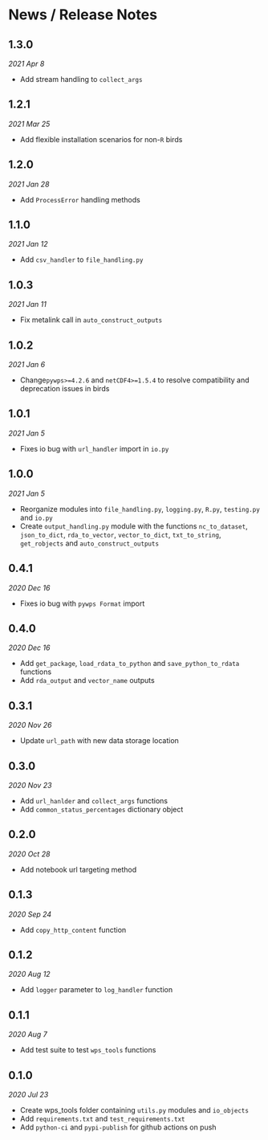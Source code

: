 # News / Release Notes

## 1.3.0
*2021 Apr 8*
* Add stream handling to `collect_args`

## 1.2.1
*2021 Mar 25*
* Add flexible installation scenarios for non-`R` birds

## 1.2.0
*2021 Jan 28*
* Add `ProcessError` handling methods

## 1.1.0
*2021 Jan 12*
* Add `csv_handler` to `file_handling.py`

## 1.0.3
*2021 Jan 11*
* Fix metalink call in `auto_construct_outputs`

## 1.0.2
*2021 Jan 6*

* Change`pywps>=4.2.6` and `netCDF4>=1.5.4` to resolve
compatibility and deprecation issues in birds

## 1.0.1
*2021 Jan 5*

* Fixes io bug with `url_handler` import in `io.py`

## 1.0.0
*2021 Jan 5*

* Reorganize modules into `file_handling.py`,
`logging.py`, `R.py`, `testing.py` and `io.py`
* Create `output_handling.py` module with the
functions `nc_to_dataset`, `json_to_dict`,
`rda_to_vector`, `vector_to_dict`, `txt_to_string`,
`get_robjects` and `auto_construct_outputs`

## 0.4.1
*2020 Dec 16*

* Fixes io bug with `pywps Format` import

## 0.4.0
*2020 Dec 16*

* Add `get_package`, `load_rdata_to_python` and `save_python_to_rdata` functions
* Add `rda_output` and `vector_name` outputs

## 0.3.1
*2020 Nov 26*

* Update `url_path` with new data storage location

## 0.3.0
*2020 Nov 23*

* Add `url_hanlder` and `collect_args` functions
* Add `common_status_percentages` dictionary object

## 0.2.0
*2020 Oct 28*

* Add notebook url targeting method

## 0.1.3
*2020 Sep 24*

* Add `copy_http_content` function

## 0.1.2
*2020 Aug 12*

* Add `logger` parameter to `log_handler` function

## 0.1.1
*2020 Aug 7*

* Add test suite to test `wps_tools` functions

## 0.1.0
*2020 Jul 23*

* Create wps_tools folder containing `utils.py` modules and `io_objects`
* Add `requirements.txt` and `test_requirements.txt`
* Add `python-ci` and `pypi-publish` for github actions on push
